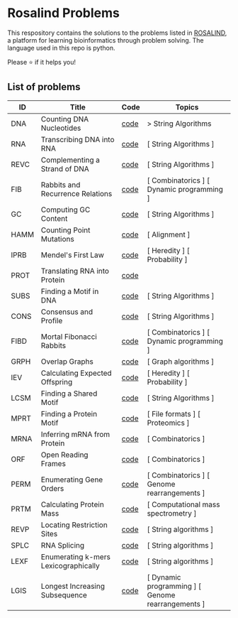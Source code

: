# Rosalind Problems
This respository contains the solutions to the problems listed in [ROSALIND](https://rosalind.info/), a platform for learning bioinformatics through problem solving. The language used in this repo is python.

Please ⭐ if it helps you!


## List of problems


| ID    | Title                      | Code     | Topics      |
| ----- | -------------------------- | -------- | ----------- |
| DNA   | Counting DNA Nucleotides   | [code](https://github.com/lamonasapiens/rosalind-problems/blob/main/Problems/DNA_Counting_DNA_nucleotides.py)  |> String Algorithms  |
| RNA   | Transcribing DNA into RNA  | [code](https://github.com/lamonasapiens/rosalind-problems/blob/main/Problems/RNA_Transcribing_DNA_into_RNA.py)  | [ String Algorithms ]  |
| REVC  | Complementing a Strand of DNA  | [code](https://github.com/lamonasapiens/rosalind-problems/blob/main/Problems/REVC_Complementing_a_strand_of_DNA.py)  | [ String Algorithms ]  |
| FIB  | Rabbits and Recurrence Relations  | [code](https://github.com/lamonasapiens/rosalind-problems/blob/main/Problems/FIB_Rabbits_and_Recurrence_Relations.py)  | [ Combinatorics ]  [ Dynamic programming ] |
| GC  | Computing GC Content      | [code](https://github.com/lamonasapiens/rosalind-problems/blob/main/Problems/GC_Computing_GC_Content.py)  | [ String Algorithms ]  |
| HAMM  | Counting Point Mutations  | [code](https://github.com/lamonasapiens/rosalind-problems/blob/main/Problems/HAMM_Counting_Point_Mutations.py)  | [ Alignment ]  |
| IPRB  | Mendel's First Law      | [code](https://github.com/lamonasapiens/rosalind-problems/blob/main/Problems/IPRB_Mendel's_First_Law.py)  | [ Heredity ]  [ Probability ] |
| PROT  | Translating RNA into Protein  | [code](https://github.com/lamonasapiens/rosalind-problems/blob/main/Problems/PROT_Translating_RNA_into_Protein.py)  |
| SUBS  | Finding a Motif in DNA  | [code](https://github.com/lamonasapiens/rosalind-problems/blob/main/Problems/SUBS_Finding_a_Motif_in_DNA.py)  | [ String Algorithms ]  |
| CONS  | Consensus and Profile  | [code](https://github.com/lamonasapiens/rosalind-problems/blob/main/Problems/CONS_Consensus_and_Profile.py)  | [ String Algorithms ]  |
| FIBD  | Mortal Fibonacci Rabbits  | [code](https://github.com/lamonasapiens/rosalind-problems/blob/main/Problems/FIBD_Mortal_Fibonacci_Rabbits.py)  | [ Combinatorics ]  [ Dynamic programming ] |
| GRPH  | Overlap Graphs  | [code](https://github.com/lamonasapiens/rosalind-problems/blob/main/Problems/GRPH_Overlap_Graphs.py)  | [ Graph algorithms ] |
| IEV  | Calculating Expected Offspring  | [code](https://github.com/lamonasapiens/rosalind-problems/blob/main/Problems/DNA_Counting_DNA_nucleotides.py)  |  [ Heredity ]  [ Probability ] |
| LCSM  | Finding a Shared Motif  | [code](https://github.com/lamonasapiens/rosalind-problems/blob/main/Problems/IEV_Calculating_Expected_Offspring.py)  |  [ String Algorithms ]  |
| MPRT  | Finding a Protein Motif  | [code](https://github.com/lamonasapiens/rosalind-problems/blob/main/Problems/DNA_Counting_DNA_nucleotides.py)  |  [ File formats ]  [ Proteomics ] |
| MRNA  | Inferring mRNA from Protein  | [code](https://github.com/lamonasapiens/rosalind-problems/blob/main/Problems/MRNA_Inferring_mRNA_from_Protein.py)  | [ Combinatorics ]  |
| ORF  | Open Reading Frames  | [code](https://github.com/lamonasapiens/rosalind-problems/blob/main/Problems/ORF_Open_Reading_Frames.py)  | [ Combinatorics ]  |
| PERM  | Enumerating Gene Orders  | [code](https://github.com/lamonasapiens/rosalind-problems/blob/main/Bioinformatics%20Stronghold/PERM_Enumerating_Gene_Orders.py)  |  [ Combinatorics ]  [ Genome rearrangements ] |
| PRTM  | Calculating Protein Mass  | [code](https://github.com/lamonasapiens/rosalind-problems/blob/main/Problems/PRTM_Calculating_Protein_Mass.py)  | [ Computational mass spectrometry ] |
| REVP  | Locating Restriction Sites  | [code](https://github.com/lamonasapiens/rosalind-problems/blob/main/Problems/REVP_Locating_Restriction_Sites.py)  |  [ String algorithms ] |
| SPLC  | RNA Splicing  | [code](https://github.com/lamonasapiens/rosalind-problems/blob/main/Problems/SPLC_RNA_Splicing.py)  |  [ String algorithms ] |
| LEXF  | Enumerating k-mers Lexicographically  | [code](https://github.com/lamonasapiens/rosalind-problems/blob/main/Problems/LEXF_Enumerating_k-mers_Lexicographically.py)  |  [ String algorithms ] |
| LGIS  | Longest Increasing Subsequence  | [code](https://github.com/lamonasapiens/rosalind-problems/blob/main/Problems/LGIS_Longest_Increasing_Subsequence.py)  |  [ Dynamic programming ]  [ Genome rearrangements ] |

	

